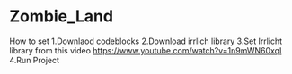 # Zombie_Land
How to set 
1.Downlaod codeblocks 
2.Download irrlich library 
3.Set Irrlicht library from this video https://www.youtube.com/watch?v=1n9mWN60xqI
4.Run Project
